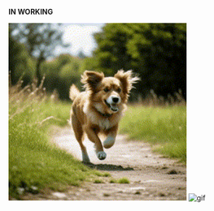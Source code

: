 **IN WORKING**

<img src="video/gen2gen/glue_video.gif" alt="gif"  width="350"/> <img src="video/gen2gen/gen_from_gen_increament_dual_rote_all_ways_base_losses_norm_cos_1_new_data_300_with_dim2norm_1_seed_70804.gif" alt="gif" width="350"/>
